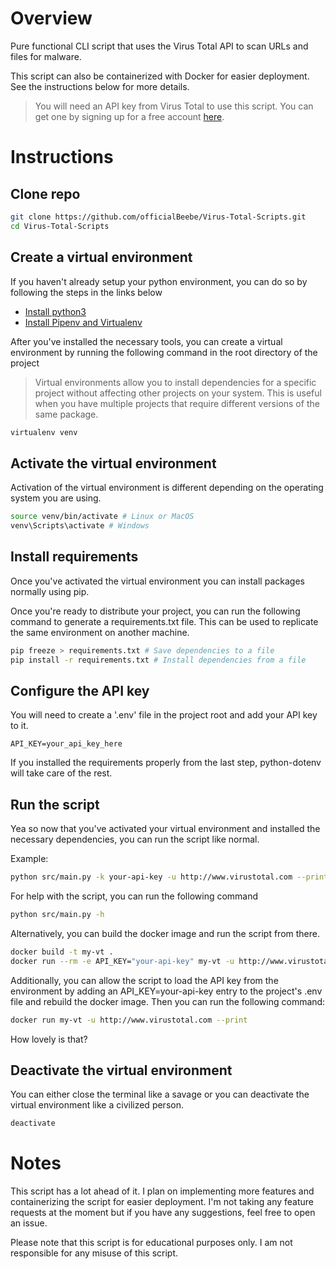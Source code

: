 # Overview

Pure functional CLI script that uses the Virus Total API to scan URLs and files for malware.

This script can also be containerized with Docker for easier deployment. See the instructions below for more details.

> You will need an API key from Virus Total to use this script. You can get one by signing up for a free
> account [here](https://www.virustotal.com/gui/join-us).

# Instructions

## Clone repo

```bash
git clone https://github.com/officialBeebe/Virus-Total-Scripts.git
cd Virus-Total-Scripts
```

## Create a virtual environment

If you haven't already setup your python environment, you can do so by following the steps in the links below

- [Install python3](https://docs.python-guide.org/starting/installation/)
- [Install Pipenv and Virtualenv](https://docs.python-guide.org/dev/virtualenvs/#virtualenvironments-ref)

After you've installed the necessary tools, you can create a virtual environment by running the following command in the
root directory of the project

> Virtual environments allow you to install dependencies for a specific project without affecting other projects on your
> system. This is useful when you have multiple projects that require different versions of the same package.

```bash
virtualenv venv
```

## Activate the virtual environment

Activation of the virtual environment is different depending on the operating system you are using.

```bash
source venv/bin/activate # Linux or MacOS
venv\Scripts\activate # Windows
```

## Install requirements

Once you've activated the virtual environment you can install packages normally using pip.

Once you're ready to distribute your project, you can run the following command to generate a requirements.txt file.
This can be used to replicate the same environment on another machine.

```bash
pip freeze > requirements.txt # Save dependencies to a file
pip install -r requirements.txt # Install dependencies from a file
```

## Configure the API key

You will need to create a '.env' file in the project root and add your API key to it.

```plaintext
API_KEY=your_api_key_here
```

If you installed the requirements properly from the last step, python-dotenv will take care of the rest.

## Run the script

Yea so now that you've activated your virtual environment and installed the necessary dependencies, you can run the
script like normal.

Example:

```bash
python src/main.py -k your-api-key -u http://www.virustotal.com --print # Scan a URL and print the results
```

For help with the script, you can run the following command

```bash
python src/main.py -h
```

Alternatively, you can build the docker image and run the script from there.

```bash
docker build -t my-vt .
docker run --rm -e API_KEY="your-api-key" my-vt -u http://www.virustotal.com --print
````

Additionally, you can allow the script to load the API key from the environment by adding an API_KEY=your-api-key entry
to the project's .env file and rebuild the docker image. Then you can run the following command:

```bash
docker run my-vt -u http://www.virustotal.com --print
```

How lovely is that?

## Deactivate the virtual environment

You can either close the terminal like a savage or you can deactivate the virtual environment like a civilized person.

```bash
deactivate
```

# Notes

This script has a lot ahead of it. I plan on implementing more features and containerizing the script for easier
deployment. I'm not taking any feature requests at the moment but if you have any suggestions, feel free to open an
issue.

Please note that this script is for educational purposes only. I am not responsible for any misuse of this script.